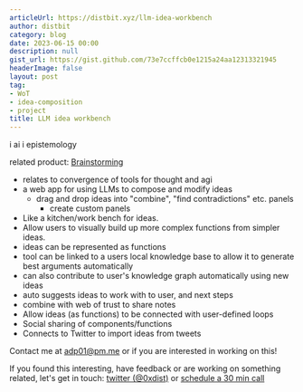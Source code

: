```yaml
---
articleUrl: https://distbit.xyz/llm-idea-workbench
author: distbit
category: blog
date: 2023-06-15 00:00
description: null
gist_url: https://gist.github.com/73e7ccffcb0e1215a24aa12313321945
headerImage: false
layout: post
tag:
- WoT
- idea-composition
- project
title: LLM idea workbench
---
```



i ai  i epistemology  


related product: [Brainstorming](https://fermat.ws/brainstorming)   

- relates to convergence of tools for thought and agi  
- a web app for using LLMs to compose and modify ideas  
	- drag and drop ideas into "combine", "find contradictions" etc. panels  
		- create custom panels  
- Like a kitchen/work bench for ideas.  
- Allow users to visually build up more complex functions from simpler ideas.  
- ideas can be represented as functions  
- tool can be linked to a users local knowledge base to allow it to generate best arguments automatically  
- can also contribute to user's knowledge graph automatically using new ideas  
- auto suggests ideas to work with to user, and next steps  
- combine with web of trust to share notes  
- Allow ideas (as functions) to be connected with user-defined loops  
- Social sharing of components/functions  
- Connects to Twitter to import ideas from tweets  

Contact me at adp01@pm.me or if you are interested in working on this!  

If you found this interesting, have feedback or are working on something related, let's get in touch: [twitter (@0xdist)](https://twitter.com/0xdist) or [schedule a 30 min call](https://cal.com/distbit/30min)